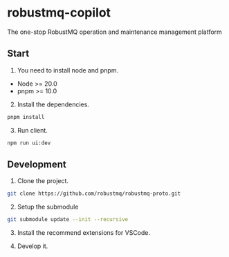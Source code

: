 # robustmq-copilot

The one-stop RobustMQ operation and maintenance management platform

## Start

1. You need to install node and pnpm.
- Node >= 20.0
- pnpm >= 10.0

2. Install the dependencies.

```bash
pnpm install
```

3. Run client.

```bash
npm run ui:dev
```

## Development

1. Clone the project.

```bash
git clone https://github.com/robustmq/robustmq-proto.git
```

2. Setup the submodule

```bash
git submodule update --init --recursive
```

3. Install the recommend extensions for VSCode.

4. Develop it.